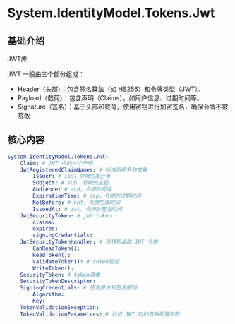 # System.IdentityModel.Tokens.Jwt


## 基础介绍

JWT库


JWT 一般由三个部分组成：
- Header（头部）：包含签名算法（如 HS256）和令牌类型（JWT）。
- Payload（载荷）：包含声明（Claims），如用户信息、过期时间等。
- Signature（签名）：基于头部和载荷，使用密钥进行加密签名，确保令牌不被篡改




## 核心内容
```yaml
System.IdentityModel.Tokens.Jwt:
    Claim: # JWT 中的一个声明
    JwtRegisteredClaimNames: # 标准声明名称常量
        Issuer: # iss，令牌的发行者
        Subject: # sub，令牌的主题
        Audience: # aud，令牌的受众
        ExpirationTime: # exp，令牌的过期时间
        NotBefore: # nbf，令牌生效时间
        IssuedAt: # iat，令牌的签发时间
    JwtSecurityToken: # jwt token
        claims:
        expires:
        signingCredentials:
    JwtSecurityTokenHandler: # 创建和读取 JWT 令牌
        CanReadToken():
        ReadToken():
        ValidateToken(): # token验证
        WriteToken():
    SecurityToken: # token基类
    SecurityTokenDescriptor:
    SigningCredentials: # 签名算法和签名密钥
        Algorithm:
        Key:
    TokenValidationException:
    TokenValidationParameters: # 验证 JWT 时的各种配置参数
```